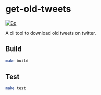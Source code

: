get-old-tweets
==============

[![Go](https://github.com/akiomik/get-old-tweets/actions/workflows/go.yml/badge.svg)](https://github.com/akiomik/get-old-tweets/actions/workflows/go.yml)

A cli tool to download old tweets on twitter.

## Build

```sh
make build
```

## Test

```sh
make test
```
